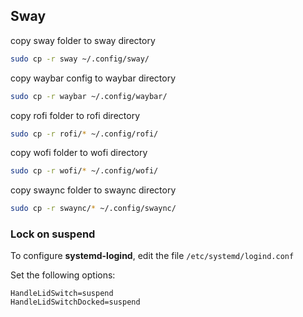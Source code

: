 ## Sway

copy sway folder to sway directory
```bash
sudo cp -r sway ~/.config/sway/
```
 copy waybar config to waybar directory
```bash
sudo cp -r waybar ~/.config/waybar/
```
copy rofi folder to rofi directory
```bash
sudo cp -r rofi/* ~/.config/rofi/
```
copy wofi folder to wofi directory
```bash
sudo cp -r wofi/* ~/.config/wofi/
```
copy swaync folder to swaync directory
```bash
sudo cp -r swaync/* ~/.config/swaync/
```

### Lock on suspend 

To configure **systemd-logind**, edit the file `/etc/systemd/logind.conf`

Set the following options:

```
HandleLidSwitch=suspend
HandleLidSwitchDocked=suspend
```

